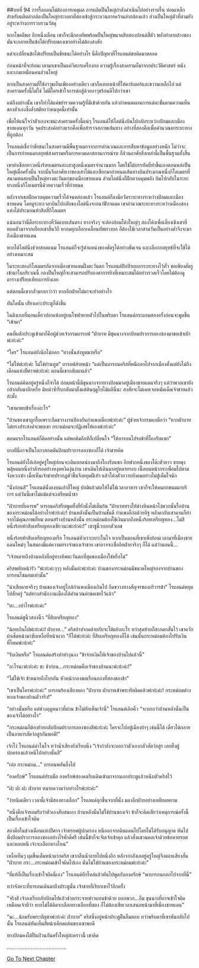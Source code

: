 ##บทที่ 94 การรื้อถอนไม่ต้องการเหตุผล
การผลิตปืนใหญ่กำลังดำเนินไปอย่างราบรื่น ท่อนเหล็กสำหรับผลิตลำกล้องปืนใหญ่กระบอกที่สองเข้าสู่กระบวนการคว้านลำกล้องแล้ว ส่วนปืนใหญ่ตัวที่สามยังอยู่ระหว่างการรวบรวมวัสดุ


หากโชคดีพอ อีกหนึ่งเดือน เขาก็จะมีกองทัพพร้อมปืนใหญ่ขนาดสิบสองปอนด์สี่ตัว พลังทำลายล้างของมันจะกลายเป็นข้อได้เปรียบของเขาอย่างไม่ต้องสงสัย


แต่จะเปลี่ยนข้อได้เปรียบเป็นชัยชนะได้อย่างไร นี่คือปัญหาที่โรแลนด์ขบคิดมาตลอด


ก่อนหน้าที่จะย้อนเวลามาเขาเป็นแค่วิศกรเครื่องกล ความรู้เรื่องสงครามก็มาจากประวัติศาสตร์ หนัง และเกมเหมือนคนส่วนใหญ่


หากเป็นสงครามที่ใช้อาวุธเย็นเพียงอย่างเดียว เขาก็คงยกหน้าที่ให้คาร์เตอร์และขวานเหล็กไป แต่สงครามครั้งนี้ไม่ใช่ ไม่มีใครเข้าใจการต่อสู้ด้วยอาวุธร้อนดีไปกว่าเขา


แต่ถึงอย่างนั้น เขาก็ทำได้แค่ขยำรวมความรู้ที่มีเข้าด้วยกัน แล้วกำหนดแผนการแต่ละขั้นตามความเห็นของตัวเองซึ่งล้ำสมัยกว่าคนยุคนี้เท่านั้น


เพื่อให้แน่ใจว่าตัวเองจะชนะสงครามครั้งนี้แน่ๆ โรแลนด์ให้ไลต์นิ่งบินไปกลับระหว่างป้อมและเมืองชายแดนทุกวัน จุดประสงค์อย่างแรกคือเพื่อสำรวจสภาพเส้นทาง อย่างที่สองคือเพื่อคำนวณหาระยะทางที่ถูกต้อง


โรแลนด์เชื่อว่าชัยชนะในสงครามมีพื้นฐานมาจากการคำนวณและการสืบหาข้อมูลอย่างหนัก ไม่ว่าจะเป็นการกำหนดกลยุทธ์สงครามหรือการคาดเดาสถานการณ์รบ ก็ล้วนอาศัยสิ่งเหล่านี้เป็นพื้นฐานทั้งสิ้น


เขาทำเชือกยาวหนึ่งร้อยเมตรและเสาสูงหนึ่งเมตรจำนวนมาก โดยใช้ไม้บรรทัดที่ทำขึ้นเองตอนหล่อปืนใหญ่เมื่อครั้งนั้น จากนั้นจึงอาศัยเงาของเสาไม้และเชือกมากำหนดเส้นทางบินประมาณหนึ่งกิโลเมตรที่สนามทดสอบปืนใหญ่ทางตะวันตกของเมืองชายแดน ส่วนไลต์นิ่งก็ฝึกควบคุมพลัง บินไปกลับในระยะทางหนึ่งกิโลเมตรนี้ด้วยความเร็วที่กำหนด


หลังจากเธอฝึกควบคุมความเร็วได้จนคล่องแล้ว โรแลนด์ก็ลงมือวัดระยะทางระหว่างป้อมและเมืองชายแดน โดยดูระยะเวลาบินไปกลับของไลต์นิ่งจากนาฬิกาแดด เขาคำนวณระยะทางระหว่างเมืองสองแห่งได้ประมาณห้าสิบสี่กิโลเมตร


แน่นอนว่านี่คือระยะทางที่วัดแบบเส้นตรง ทางจริงๆ จะต้องอ้อมโค้งใหญ่ๆ สองโค้งเพื่อเลี่ยงเชิงเขาที่ทอดตัวมาจากเทือกเขาสิ้นวิถี หากดยุกเลือกเคลื่อนทัพทางบก ก็ต้องใช้เวลาสามวันเป็นอย่างต่ำจึงจะมาถึงเมืองชายแดน


หากได้ไลต์นิ่งช่วยสอดแนม โรแลนด์ก็จะรู้ตำแหน่งของศัตรูได้อย่างชัดเจน และเลือกกลยุทธ์ที่จะใช้ได้อย่างเหมาะสม


ในระยะสองกิโลเมตรถัดจากเมืองชายแดนฝั่งตะวันตก โรแลนด์ปักป้ายบอกระยะทางไว้ทั่ว ขอเพียงศัตรูเข้ามาในบริเวณนี้ กองปืนใหญ่ก็จะสามารถปรับองศาการยิงที่เหมาะสมได้อย่างรวดเร็วโดยไม่ต้องดูตารางเปรียบเทียบการยิงเลย


แต่ตอนนี้เขากลัวมากกว่าว่า หากอีกฝ่ายไม่มาจะทำอย่างไร


ทันใดนั้น เสียงเคาะประตูก็ดังขึ้น


ไนติงเกลที่นอนเคี้ยวปลาแห้งอยู่บนโซฟาหายตัวไปในพริบตา โรแลนด์กระแอมสองครั้งก่อนจะพูดขึ้น “เข้ามา”


คนที่ผลักประตูเข้ามาก็คือผู้ช่วยเจ้ากรมบารอฟ “ฝ่าบาท มีขุนนางจากป้อมปราการลองซองมาขอเข้าเฝ้าพ่ะย่ะค่ะ”


“ใคร” โรแลนด์ยังนึกไม่ออก “ทางนั้นส่งทูตมาหรือ”


“ไม่ใช่พ่ะย่ะค่ะ ไม่ใช่ท่านทูต” บารอฟส่ายหน้า “แต่เป็นบารอนคริสที่หนีออกไปจากเมืองตั้งแต่ยังไม่ถึงเดือนแห่งปีศาจพ่ะย่ะค่ะ ตอนนี้เขากลับมาแล้ว”


โรแลนด์คิดอยู่ครู่หนึ่งก็จำได้ ก่อนหน้านี้มีขุนนางจากทางป้อมมาอยู่เมืองชายแดนจริงๆ แต่ว่าพวกเขายังกล้ากลับมาอีกหรือ มิหนำซ้ำรีบกลับมาตั้งแต่ต้นฤดูใบไม้ผลินี่นะ สงสัยจะไม่เคยเจอหมัดเด็ดเจ้าชายแล้วล่ะมั้ง


“เขามาพบข้าเรื่องอะไร”


“บ้านของเขาถูกรื้อเพราะกีดขวางงานป้องกันกำแพงเมืองพ่ะย่ะค่ะ” ผู้ช่วยเจ้ากรมแบมือว่า “หากฝ่าบาทไม่ทรงประสงค์จะพบเขา กระหม่อมจะปฏิเสธให้เองพ่ะย่ะค่ะ”


ตอนแรกโรแลนด์ก็คิดอย่างนั้น แต่พอคิดอีกทีก็เปลี่ยนใจ “ให้บารอนไปรอข้าที่โถงรับแขก”


บางทีนี่อาจเป็นโอกาสกดดันป้อมปราการลองซองก็ได้ เจ้าชายคิด


โรแลนด์ยังโอ้เอ้อยู่ครู่ใหญ่ก่อนจะเดินทอดน่องมาถึงโถงรับแขก อีกฟากหนึ่งของโต๊ะตัวยาว ชายพุงพลุ้ยคนหนึ่งกำลังรออย่างหงุดหงิดงุ่นง่าน เขาเดินไปเดินมาอยู่หลายรอบ เนื้อบนหน้ากระเพื่อมไปตามจังหวะเท้า เมื่อเห็นเจ้าชายปรากฏตัวขึ้นจึงหยุดฝีเท้า แล้วโค้งตัวถวายบังคมอย่างไม่สู้เต็มใจนัก


“นั่งก่อนสิ” โรแลนด์นั่งลงบนเก้าอี้ใหญ่ ปกติแล้วต่อให้ไม่ใช่เวลาอาหาร เขาก็จะให้คนยกขนมมาบริการ แต่วันนี้เขาไม่แม้แต่จะเตรียมน้ำชา


“ฝ่าบาทที่เคารพ” บารอนคริสรีบพูดทั้งที่ยังนั่งไม่เต็มก้น “ฝ่าบาททรงให้ช่างหินหน้าโง่พวกนั้นรื้อบ้านของกระหม่อมได้อย่างไรพ่ะย่ะค่ะ! บ้านหลังนั้นเป็นบ้านชั้นดี กำแพงก็ก่อด้วยอิฐ หลังคากับเสาคานก็ทำจากไม้คุณภาพเยี่ยม ตอนสร้างบ้านหลังนั้น กระหม่อมต้องใช้เงินมากถึงหนึ่งร้อยเหรียญทอง...ไม่สิ หนึ่งร้อยห้าสิบเหรียญทองเชียวนะพ่ะย่ะค่ะ!” เขาชูนิ้วบอกตัวเลข


หนึ่งร้อยห้าสิบเหรียญทองหรือ โรแลนด์หัวเราะเยาะในใจ หากเป็นตอนที่เขาเพิ่งย้อนเวลามาที่เมืองชายแดนใหม่ๆ ในสมองมีแค่ความทรงจำของเจ้าชาย เขาอาจจะเชื่ออีกฝ่ายจริงๆ ก็ได้ แต่ว่าตอนนี้...


“เจ้าหมายถึงบ้านหลังที่อยู่ทางทิศตะวันตกที่สุดของเมืองใช่หรือไม่”


คริสพยักหน้ารัว “พ่ะย่ะค่ะๆๆๆ หลังนั้นล่ะพ่ะย่ะค่ะ บ้านของกระหม่อมมีขนาดใหญ่รองจากบ้านของบารอนไซมอนเท่านั้น”


“น่าเสียดายจริงๆ บ้านของเจ้าอยู่ใกล้กำแพงเมืองเกินไป กีดขวางทางสัญจรของบริวารข้า” โรแลนด์หยุดไปสักครู่ “แต่ทางสำนักงานเมืองได้คำนวณค่าชดเชยไว้แล้ว”


“ทะ...เท่าไรพ่ะย่ะค่ะ”


โรแลนด์ชูนิ้วสองนิ้ว “ยี่สิบเหรียญทอง”


“น้อยเกินไปพ่ะย่ะค่ะ! ฝ่าบาท...” คริสอ้าปากคล้ายกับจะโต้แย้งอะไร ทว่าสุดท้ายก็สะกดกลั้นไว้ เขาควักผ้าเช็ดหน้ามาซับเหงื่อที่หน้าผาก “ก็ได้พ่ะย่ะค่ะ ยี่สิบเหรียญทองก็ได้ เช่นนั้นกระหม่อมต้องไปรับเงินที่ไหนพ่ะย่ะค่ะ”


“รับเงินหรือ” โรแลนด์แสร้งทำท่างุนงง “ข้าจ่ายเงินให้เจ้าของบ้านไปแล้วนี่”


“อะไรนะพ่ะย่ะค่ะ ชะ ช้าก่อน...กระหม่อมคือเจ้าของบ้านนะพ่ะย่ะค่ะ!”


“ไม่ใช่เจ้า ข้าหมายถึงไบรอัน หัวหน้ากองพลเรือนกองที่สองของข้า”


“เขาเป็นใครพ่ะย่ะค่ะ” บารอนร้องเสียงหลง “ฝ่าบาท ฝ่าบาทเข้าพระทัยผิดแล้วพ่ะย่ะค่ะ! กระหม่อมต่างหากเจ้าของบ้านตัวจริง!”


“อย่างนั้นหรือ แต่ช่วงฤดูหนาวที่ผ่าน ข้าไม่ยักเห็นเจ้านี่” โรแลนด์เลิกคิ้ว “จะบอกว่าบ้านหลังนั้นเป็นของเจ้าได้อย่างไร”


“กระหม่อมก็ต้องย้ายกลับป้อมปราการลองซองสิพ่ะย่ะค่ะ ใครจะไปอยู่เมืองบ้าๆ เช่นนี้ได้ เดี๋ยวได้กลายเป็นอาหารสัตว์อสูรกันพอดี!”


เจ้าโง่ โรแลนด์ด่าในใจ ทว่าน้ำเสียงยังเรียบนิ่ง “เจ้ากำลังจะบอกว่าตัวเองกลัวสัตว์อสูร เลยทิ้งผู้ปกครองแล้วหนีไปอย่างนั้นสิ”


“เอ่อ กระหม่อม...” บารอนพลันอึ้งไป


“องครักษ์” โรแลนด์ปรบมือ องครักษ์สองคนรีบเดินเข้ามาจากนอกประตูแล้วหนีบตัวคริสไว้


“ฝะ ฝะ ฝะ ฝ่าบาท หมายความว่าอย่างไรพ่ะย่ะค่ะ”


“ง่ายนิดเดียว เวลานี้เจ้ามีสองทางเลือก” โรแลนด์ลุกขึ้นจากที่นั่ง มองอีกฝ่ายอย่างเหยียดหยาม


“หนึ่งคือเจ้ายอมรับว่าตัวเองสับสนเอง บ้านหลังนั้นไม่ใช่บ้านของเจ้า ข้าก็จะคิดเสียว่าเหตุการณ์ครั้งนี้เป็นเรื่องเข้าใจผิด


สองคือในช่วงเดือนแห่งปีศาจ เจ้าทรยศผู้ปกครอง หนีออกจากดินแดนไปโดยไม่ได้รับอนุญาต หันไปพึ่งป้อมปราการลองซองอย่างไร้ศักดิ์ศรี เช่นนี้ข้าก็จะจับเจ้าเข้าคุก แล้วสั่งแขวนคอเจ้าด้วยข้อหาทรยศและหลบหนี เจ้าจะเลือกทางไหน”


เหงื่อเย็นๆ ผุดขึ้นเต็มหน้าผากคริส เขากลืนน้ำลายไปหนึ่งอึก หลังจากลังเลอยู่ครู่ใหญ่จึงตอบเสียงสั่น “ฝ่าบาท กระ...กระหม่อมเข้าใจผิดไปเอง นั่นไม่ใช่บ้านของกระหม่อมพ่ะย่ะค่ะ”


“ที่แท้ก็เป็นเรื่องเข้าใจผิดนี่เอง” โรแลนด์ยักไหล่แล้วหันไปพูดกับองครักษ์ “พาบารอนออกไปจากที่นี่”


ทว่าจังหวะที่บารอนเดินมาถึงประตูนั้น เจ้าชายก็เรียกเขาไว้อีกครั้ง


“จริงสิ เจ้าลงเรือกลับป้อมไปแล้วช่วยกระจายข่าวแทนข้าด้วย บอกพวก...อืม ขุนนางที่อาจเข้าใจผิดเหมือนเจ้าทีว่า หากไม่ได้คิดจะเลือกทางเลือกที่สอง ก็ไม่ต้องเสียเวลาเสนอหน้ามาที่เมืองชายแดน”


“นะ...น้อมรับพระบัญชาพ่ะย่ะค่ะ ฝ่าบาท” คริสซึ่งอยู่หน้าประตูฝืนยิ้มตอบ ทว่าพริบตาที่เขาหันกลับไปนั้น โรแลนด์ทันเห็นสีหน้าเคียดแค้นของเขาพอดี


ทางป้อมคงได้ปั่นป่วนกันครั้งใหญ่ล่ะคราวนี้ เขาคิด


........................................


[Go To Next Chapter]( ./7.md)